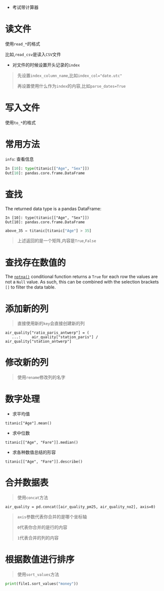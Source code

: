 * 考试带计算器

# 读文件

使用`read_*`的格式

比如,`read_csv`是读入`CSV`文件



* 对文件的时候设置开头记录的`index`

> 先设置`index_column_name`,比如`index_col="date.utc"`
>
> 再设置使用什么作为`index`的内容,比如`parse_dates=True`



# 写入文件

使用`to_*`的格式



# 常用方法

`info`: 查看信息

```python
In [10]: type(titanic[["Age", "Sex"]])
Out[10]: pandas.core.frame.DataFrame
```



# 查找

The returned data type is a pandas DataFrame:

```
In [10]: type(titanic[["Age", "Sex"]])
Out[10]: pandas.core.frame.DataFrame
```



```python
above_35 = titanic[titanic["Age"] > 35]
```

> 上述返回的是一个矩阵,内容是`True`,`False`



# 查找存在数值的

The [`notna()`](https://pandas.pydata.org/docs/reference/api/pandas.Series.notna.html#pandas.Series.notna) conditional function returns a `True` for each row the values are not a `Null` value. As such, this can be combined with the selection brackets `[]` to filter the data table.



# 添加新的列

> 直接使用新的`key`会直接创建新的列

```
air_quality["ratio_paris_antwerp"] = (
   ...:     air_quality["station_paris"] / air_quality["station_antwerp"]
```



# 修改新的列

> 使用`rename`修改列的名字



# 数字处理

* 求平均值

```
titanic["Age"].mean()
```



* 求中位数

```
titanic[["Age", "Fare"]].median()
```



* 求各种数值总结的形容

```
titanic[["Age", "Fare"]].describe()
```



# 合并数据表

> 使用`concat`方法

```
air_quality = pd.concat([air_quality_pm25, air_quality_no2], axis=0)
```

> `axis`参数代表你合并的是哪个坐标轴
>
> `0`代表你合并的是行的内容
>
> `1`代表合并的列的内容



# 根据数值进行排序

> 使用`sort_values`方法

```python
print(file1.sort_values("money"))
```

